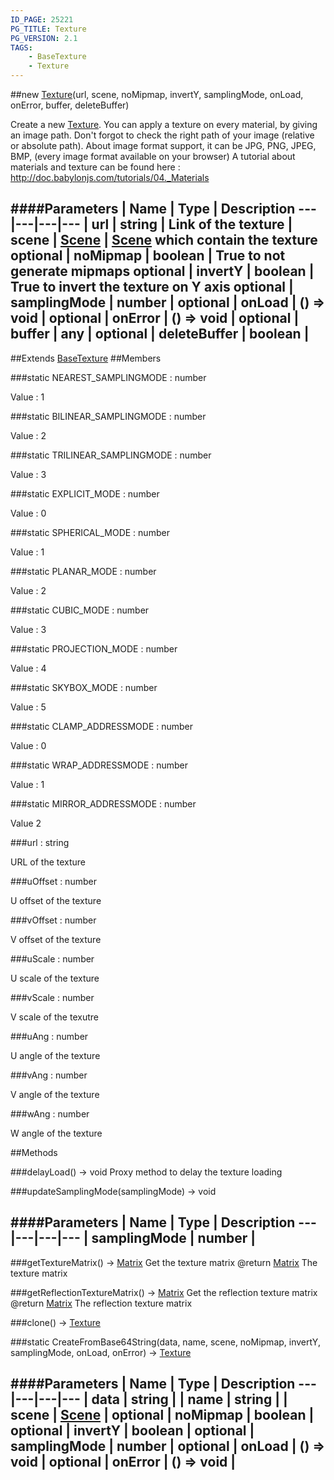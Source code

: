 ```yaml
---
ID_PAGE: 25221
PG_TITLE: Texture
PG_VERSION: 2.1
TAGS:
    - BaseTexture
    - Texture
---
```

##new [Texture](/classes/Texture)(url, scene, noMipmap, invertY, samplingMode, onLoad, onError, buffer, deleteBuffer)




Create a new [Texture](/classes/Texture).
You can apply a texture on every material, by giving an image path.
Don't forgot to check the right path of your image (relative or absolute path). About image format support, it can be JPG, PNG, JPEG, BMP, (every image format available on your browser)
A tutorial about materials and texture can be found here : http://doc.babylonjs.com/tutorials/04._Materials






####Parameters
 | Name | Type | Description
---|---|---|---
 | url | string | Link of the texture
 | scene | [Scene](/classes/Scene) | [Scene](/classes/Scene) which contain the texture
optional | noMipmap | boolean | True to not generate mipmaps
optional | invertY | boolean | True to invert the texture on Y axis
optional | samplingMode | number | 
optional | onLoad | () =&gt; void | 
optional | onError | () =&gt; void | 
optional | buffer | any | 
optional | deleteBuffer | boolean | 
---

##Extends
 [BaseTexture](/classes/BaseTexture)
##Members

###static NEAREST_SAMPLINGMODE : number





Value : 1




###static BILINEAR_SAMPLINGMODE : number





Value : 2




###static TRILINEAR_SAMPLINGMODE : number





Value : 3




###static EXPLICIT_MODE : number





Value : 0




###static SPHERICAL_MODE : number





Value : 1




###static PLANAR_MODE : number





Value : 2




###static CUBIC_MODE : number





Value : 3




###static PROJECTION_MODE : number





Value : 4




###static SKYBOX_MODE : number





Value : 5




###static CLAMP_ADDRESSMODE : number





Value : 0




###static WRAP_ADDRESSMODE : number





Value : 1




###static MIRROR_ADDRESSMODE : number





Value 2




###url : string





URL of the texture




###uOffset : number





U offset of the texture




###vOffset : number





V offset of the texture




###uScale : number





U scale of the texture




###vScale : number





V scale of the texutre




###uAng : number





U angle of the texture




###vAng : number





V angle of the texture




###wAng : number





W angle of the texture















##Methods

###delayLoad() &rarr; void
Proxy method to delay the texture loading








###updateSamplingMode(samplingMode) &rarr; void

####Parameters
 | Name | Type | Description
---|---|---|---
 | samplingMode | number | 
---

###getTextureMatrix() &rarr; [Matrix](/classes/Matrix)
Get the texture matrix
@return [Matrix](/classes/Matrix) The texture matrix








###getReflectionTextureMatrix() &rarr; [Matrix](/classes/Matrix)
Get the reflection texture matrix
@return [Matrix](/classes/Matrix) The reflection texture matrix








###clone() &rarr; [Texture](/classes/Texture)






###static CreateFromBase64String(data, name, scene, noMipmap, invertY, samplingMode, onLoad, onError) &rarr; [Texture](/classes/Texture)

####Parameters
 | Name | Type | Description
---|---|---|---
 | data | string | 
 | name | string | 
 | scene | [Scene](/classes/Scene) | 
optional | noMipmap | boolean | 
optional | invertY | boolean | 
optional | samplingMode | number | 
optional | onLoad | () =&gt; void | 
optional | onError | () =&gt; void | 
---
